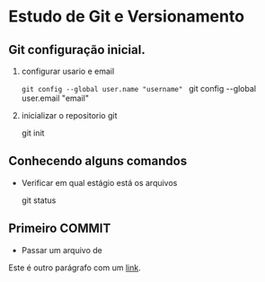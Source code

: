 # Estudo de Git e Versionamento

## Git configuração inicial.

1. configurar usario e email
	
	`git config --global user.name "username" `
	git config --global user.email "email"

2. inicializar o repositorio git

    git init

## Conhecendo alguns comandos

- Verificar em qual estágio está os arquivos
	
	git status


## Primeiro COMMIT

- Passar um arquivo de 




Este é outro parágrafo com um [link](https://www.example.com).
